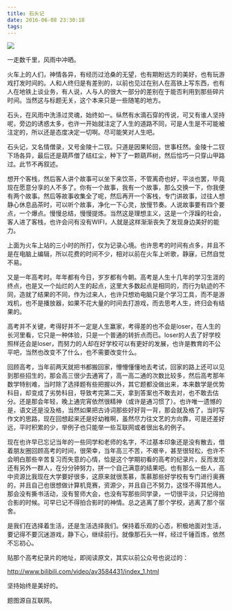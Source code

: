 ```yaml
---
title: 石头记
date: 2016-06-08 23:30:18
tags:
---
```


![](https://oj5mehwxz.qnssl.com/201606-shitouji-01.png)

一走数千里，风雨中冲晒。

火车上的人们，神情各异，有经历过沧桑的无望，也有期盼远方的美好，也有玩游戏打发时间的。人和人终归是有差别的，以前也见过在别人在高铁上写东西，也有人在地铁上谈业务，有人说，人与人的很大一部分的差别在于能否利用到那些碎片时间。当然这与标题无关，这个本来只是一些随笔的地方。

石头，在风雨中洗涤过灵魂，始终如一。纵然有水滴石穿的传说，可又有谁人坚持呢，旁边的诱惑太多，也许一开始就注定了人生的道路不同，可是人生是不可能被注定的，所以还是态度决定一切啊。尽可能笑对人生吧。

石头记，又名情僧录，又号金陵十二钗。只道是因果轮回，世事枉然。金陵十二钗下场各异，最后还是葫芦僧了结红尘，种下了一颗葫芦树，然后恰巧一只穿山甲路过。此节不再叙述。

想开个客栈，然后客人讲个故事可以坐下来饮茶，不管离奇也好，平淡也罢，毕竟现在愿意分享的人不多了。你有一个故事，我有一个故事，那么交换一下，你我便有两个故事。然后等故事收集全了呢，然后再开一个客栈，专门讲故事，过往人想静心休息品茶时，可以听个故事，净化一下心灵，放慢节奏。人说故事要有四个要点，一个爆点。慢慢总结，慢慢提炼。当然这是理想主义，这是一个浮躁的社会，客人进了客栈，也许会问有没有WIFI，人就是这样渐渐丧失了发现身边美好的能力。

上面为火车上站的三小时的所打，仅为记录心境。也许思考的时间有点多，并且不是在电脑上编辑，所以花费的时间不少，相对以前在火车上听歌，静寐，已然自觉不易。

又是一年高考时。年年都有今日，岁岁都有今朝。高考是人生十几年的学习生涯的终点，也是又一个灿烂的人生的起点，这里大多数起点是相同的，而行为轨迹的不同，造就了结果的不同，作为过来人，也许只想劝电脑只是个学习工具，而不是游戏机，也不是播放器，如果不花大量的时间去打游戏，而去思考人生，终归会有结果的。

高考并不关键，考得好并不一定是人生赢家，考得差的也不会是loser，在人生的长河里看，它只是一种体验，只是一个普通的转折点而已。loser的人去了好学校照样还会是loser，而努力的人却在好学校可以有更好的发展，也许是教育的不公平吧，当然也改变不了什么，也不需要改变什么。

回顾高考，当年前两天就把书都搬回家，懵懵懂懂地去考试，回家的路上还可以见到那些招生的，那会高三很少去通宵了，高一高二通的次数比较多，然后高考那年数学特别难，当时除了选择题有些把握以外，其它题都没做出来，本来数学是优势科目，却变成了劣势科目，导致考完第二天，拿到答案也不敢去对，也不敢去估分。还是那会年轻，晚上通完宵依然很精神（或许是通习惯了）。也许唯一遗憾的是，语文还是没及格，当然如果把古诗词那些好好背一背，那会就及格了，当时写作文的思路，现在回想起来还是好幼稚啊，虽然尽力往文艺的方向靠，可是还差好远，平时积累的少，举例子也只能举一些互联网或者很出名的例子。

现在也许早已忘记当年的一些同学和老师的名字，不过基本印象还是没有散去，借着朋友圈回顾高考的时间，很荣幸，当年高三不苦，不艰辛，甚至很轻松，也许不会明白那些辛苦复习而失意的心情，恰是这个学期初看的高考的纪录片，反而发现还有另外一群人，在分分钟努力，拼一个自己满意的结果吧。也有那么一些人，高中资源比我现在大学要好很多，这原来就很羡慕，羡慕那些好学校有专门进行奥赛的，并且自己也很想做计算机竞赛，资源少，并且自己不努力，这怪不得其他人。那会没有撕书活动，没有誓师大会，也没有写那些同学录，一切很平淡，只记得拍合影的时候。可早已记不得拍合影时的神情。总之逃离了那个学校，逃离了那个宿舍。

是我们在选择着生活，还是生活选择我们。保持着乐观的心态，积极地面对生活，要记得不要沉迷游戏，静下心，继续前行。就像那石头一样，经过千锤百炼，依然不忘初心。

贴那个高考纪录片的地址，即阅读原文，其实以前公众号也说过的：

http://www.bilibili.com/video/av3584431/index_1.html

坚持始终是美好的。

题图源自互联网。